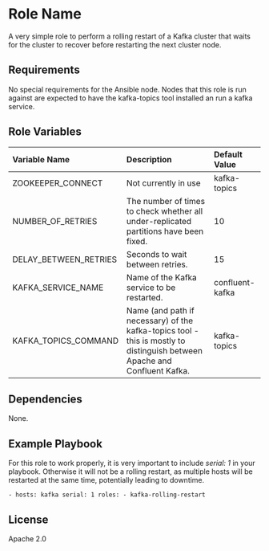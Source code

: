 Role Name
=========

A very simple role to perform a rolling restart of a Kafka cluster that waits for the cluster to recover before restarting the next cluster node.

Requirements
------------

No special requirements for the Ansible node.
Nodes that this role is run against are expected to have the kafka-topics tool installed an run a kafka service.

Role Variables
--------------

| Variable Name         | Description                                                                                                               | Default Value   |
|:----------------------|:--------------------------------------------------------------------------------------------------------------------------|:----------------|
| ZOOKEEPER_CONNECT     | Not currently in use                                                                                                      | kafka-topics    |
| NUMBER_OF_RETRIES     | The number of times to check whether all under-replicated partitions have been fixed.                                     | 10              |
| DELAY_BETWEEN_RETRIES | Seconds to wait between retries.                                                                                          | 15              |
| KAFKA_SERVICE_NAME    | Name of the Kafka service to be restarted.                                                                                | confluent-kafka |
| KAFKA_TOPICS_COMMAND  | Name (and path if necessary) of the kafka-topics tool - this is mostly to distinguish between Apache and Confluent Kafka. | kafka-topics    |



Dependencies
------------

None.

Example Playbook
----------------

For this role to work properly, it is very important to include _serial: 1_ in your playbook. Otherwise it will not be a rolling restart, as multiple hosts will be restarted at the same time, potentially leading to downtime.

`- hosts: kafka
  serial: 1
  roles:
    - kafka-rolling-restart`

License
-------
Apache 2.0

